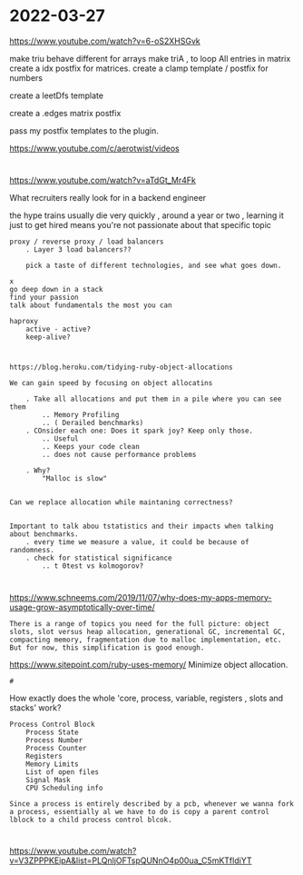 # 2022-03-27

<https://www.youtube.com/watch?v=6-oS2XHSGvk>

 make triu behave different for arrays
 make triA , to loop All entries in matrix
 create a idx postfix for matrices.
 create a clamp template / postfix for numbers

 create a leetDfs template

 create a .edges matrix postfix

 pass my postfix templates to the plugin.

 <https://www.youtube.com/c/aerotwist/videos>

#

<https://www.youtube.com/watch?v=aTdGt_Mr4Fk>

What recruiters really look for in a backend engineer

the hype trains usually die very quickly , around a year or two
    , learning it just to get hired means you're not passionate about that specific topic

    proxy / reverse proxy / load balancers
        . Layer 3 load balancers??

        pick a taste of different technologies, and see what goes down. 
    
    x
    go deep down in a stack
    find your passion
    talk about fundamentals the most you can 
    
    haproxy
        active - active?
        keep-alive?

#

    https://blog.heroku.com/tidying-ruby-object-allocations
    
    We can gain speed by focusing on object allocatins
        
        . Take all allocations and put them in a pile where you can see them
            .. Memory Profiling
            .. ( Derailed benchmarks)
        . COnsider each one: Does it spark joy? Keep only those.
            .. Useful
            .. Keeps your code clean
            .. does not cause performance problems
        
        . Why?
            "Malloc is slow"
        

    Can we replace allocation while maintaning correctness?


    Important to talk abou tstatistics and their impacts when talking about benchmarks. 
        . every time we measure a value, it could be because of randomness. 
        . check for statistical significance
            .. t 0test vs kolmogorov?

#

<https://www.schneems.com/2019/11/07/why-does-my-apps-memory-usage-grow-asymptotically-over-time/>

    There is a range of topics you need for the full picture: object slots, slot versus heap allocation, generational GC, incremental GC, compacting memory, fragmentation due to malloc implementation, etc. But for now, this simplification is good enough.

<https://www.sitepoint.com/ruby-uses-memory/>
    Minimize object allocation.

    #

How exactly does the whole 'core, process, variable, registers , slots and stacks' work?

    Process Control Block
        Process State 
        Process Number
        Process Counter
        Registers
        Memory Limits
        List of open files
        Signal Mask 
        CPU Scheduling info
    
    Since a process is entirely described by a pcb, whenever we wanna fork a process, essentially al we have to do is copy a parent control lblock to a child process control blcok. 

#

<https://www.youtube.com/watch?v=V3ZPPPKEipA&list=PLQnljOFTspQUNnO4p00ua_C5mKTfldiYT>
